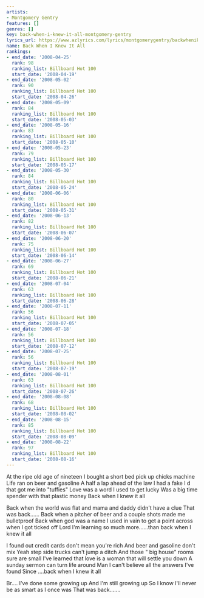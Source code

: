 ```yaml
---
artists:
- Montgomery Gentry
features: []
genres: []
key: back-when-i-knew-it-all-montgomery-gentry
lyrics_url: https://www.azlyrics.com/lyrics/montgomerygentry/backwheniknewitall.html
name: Back When I Knew It All
rankings:
- end_date: '2008-04-25'
  rank: 98
  ranking_list: Billboard Hot 100
  start_date: '2008-04-19'
- end_date: '2008-05-02'
  rank: 90
  ranking_list: Billboard Hot 100
  start_date: '2008-04-26'
- end_date: '2008-05-09'
  rank: 84
  ranking_list: Billboard Hot 100
  start_date: '2008-05-03'
- end_date: '2008-05-16'
  rank: 83
  ranking_list: Billboard Hot 100
  start_date: '2008-05-10'
- end_date: '2008-05-23'
  rank: 79
  ranking_list: Billboard Hot 100
  start_date: '2008-05-17'
- end_date: '2008-05-30'
  rank: 84
  ranking_list: Billboard Hot 100
  start_date: '2008-05-24'
- end_date: '2008-06-06'
  rank: 80
  ranking_list: Billboard Hot 100
  start_date: '2008-05-31'
- end_date: '2008-06-13'
  rank: 82
  ranking_list: Billboard Hot 100
  start_date: '2008-06-07'
- end_date: '2008-06-20'
  rank: 75
  ranking_list: Billboard Hot 100
  start_date: '2008-06-14'
- end_date: '2008-06-27'
  rank: 69
  ranking_list: Billboard Hot 100
  start_date: '2008-06-21'
- end_date: '2008-07-04'
  rank: 63
  ranking_list: Billboard Hot 100
  start_date: '2008-06-28'
- end_date: '2008-07-11'
  rank: 56
  ranking_list: Billboard Hot 100
  start_date: '2008-07-05'
- end_date: '2008-07-18'
  rank: 56
  ranking_list: Billboard Hot 100
  start_date: '2008-07-12'
- end_date: '2008-07-25'
  rank: 56
  ranking_list: Billboard Hot 100
  start_date: '2008-07-19'
- end_date: '2008-08-01'
  rank: 63
  ranking_list: Billboard Hot 100
  start_date: '2008-07-26'
- end_date: '2008-08-08'
  rank: 68
  ranking_list: Billboard Hot 100
  start_date: '2008-08-02'
- end_date: '2008-08-15'
  rank: 85
  ranking_list: Billboard Hot 100
  start_date: '2008-08-09'
- end_date: '2008-08-22'
  rank: 97
  ranking_list: Billboard Hot 100
  start_date: '2008-08-16'
---
```


At the ripe old age of nineteen
I bought a short bed pick up chicks machine
Life ran on beer and gasoline
A half a lap ahead of the law
I had a fake I d that got me into "tuffies"
Love was a word I used to get lucky
Was a big time spender with that plastic money
Back when I knew it all


Back when the world was flat and mama and daddy didn't have a clue
That was back......
Back when a pitcher of beer and a couple shots made me bulletproof
Back when god was a name I used in vain to get a point across when 
I got ticked off
Lord I'm learning so much more......than back when I knew it all

I found out credit cards don't mean you're rich
And beer and gasoline don't mix
Yeah step side trucks can't jump a ditch
And those " big house" rooms sure are small
I've learned that love is a woman that will settle you down
A sunday sermon can turn life around
Man I can't believe all the answers I've found
Since ....back when I knew it all



Br.... I've done some growing up
And I'm still growing up
So I know I'll never be as smart as I once was
That was back.......





